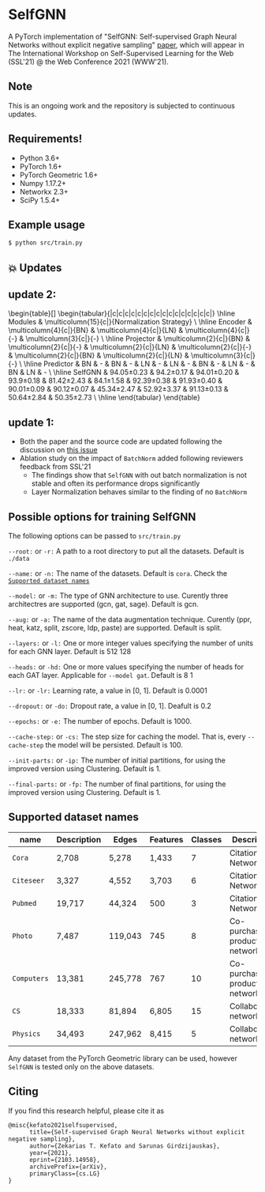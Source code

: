 # SelfGNN

A PyTorch implementation of "SelfGNN: Self-supervised Graph Neural Networks without explicit negative sampling" [paper](https://arxiv.org/abs/2103.14958), which will appear in The International Workshop on Self-Supervised Learning for the Web (SSL'21) @ the Web Conference 2021 (WWW'21).

## Note
This is an ongoing work and the repository is subjected to continuous updates.



## Requirements!

-   Python 3.6+
-   PyTorch 1.6+
-   PyTorch Geometric 1.6+
-   Numpy 1.17.2+
-   Networkx 2.3+
-   SciPy 1.5.4+

## Example usage

```sh
$ python src/train.py
```

## :collision: Updates 

## update 2:

\begin{table}[]
\begin{tabular}{|c|c|c|c|c|c|c|c|c|c|c|c|c|c|c|c|}
\hline
Modules & \multicolumn{15}{c|}{Normalization Strategy} \\ \hline
Encoder & \multicolumn{4}{c|}{BN} & \multicolumn{4}{c|}{LN} & \multicolumn{4}{c|}{-} & \multicolumn{3}{c|}{-} \\ \hline
Projector & \multicolumn{2}{c|}{BN} & \multicolumn{2}{c|}{-} & \multicolumn{2}{c|}{LN} & \multicolumn{2}{c|}{-} & \multicolumn{2}{c|}{BN} & \multicolumn{2}{c|}{LN} & \multicolumn{3}{c|}{-} \\ \hline
Predictor & BN & - & BN & - & LN & - & LN & - & BN & - & LN & - & BN & LN & - \\ \hline
SelfGNN & 94.05±0.23 & 94.2±0.17 & 94.01±0.20 & 93.9±0.18 & 81.42±2.43 & 84.1±1.58 & 92.39±0.38 & 91.93±0.40 & 90.01±0.09 & 90.12±0.07 & 45.34±2.47 & 52.92±3.37 & 91.13±0.13 & 50.64±2.84 & 50.35±2.73 \\ \hline
\end{tabular}
\end{table}


## update 1:

- Both the paper and the source code are updated following the discussion on [this issue](https://github.com/zekarias-tilahun/SelfGNN/issues/1)
- Ablation study on the impact of ```BatchNorm``` added following reviewers feedback from SSL'21
   - The findings show that ```SelfGNN``` with out batch normalization is not stable and often its performance drops significantly
   - Layer Normalization behaves similar to the finding of no ```BatchNorm```

   
## Possible options for training SelfGNN


The following options can be passed to `src/train.py`

`--root:` or `-r:`
A path to a root directory to put all the datasets. Default is `./data`

`--name:` or `-n:`
The name of the datasets. Default is `cora`. Check the [`Supported dataset names`](#Supported-dataset-names)

`--model:` or `-m:`
The type of GNN architecture to use. Curently three architectres are supported (gcn, gat, sage).
Default is gcn.

`--aug:` or `-a:`
The name of the data augmentation technique. Curently (ppr, heat, katz, split, zscore, ldp, paste) are supported.
Default is split.

`--layers:` or `-l:`
One or more integer values specifying the number of units for each GNN layer.
Default is 512 128

`--heads:` or `-hd:`
One or more values specifying the number of heads for each GAT layer.
Applicable for `--model gat`. Default is 8 1

`--lr:` or `-lr:`
Learning rate, a value in [0, 1]. Default is 0.0001

`--dropout:` or `-do:`
Dropout rate, a value in [0, 1]. Deafult is 0.2

`--epochs:` or `-e:`
The number of epochs. Default is 1000.

`--cache-step:` or `-cs:`
The step size for caching the model. That is, every `--cache-step` the model will be persisted. Default is 100.

`--init-parts:` or `-ip:`
The number of initial partitions, for using the improved version using Clustering.
Default is 1.

`--final-parts:` or `-fp:`
The number of final partitions, for using the improved version using Clustering.
Default is 1.

## Supported dataset names

| name        | Description | Edges   | Features | Classes | Description                   |
| ----------- | ----------- | ------- | -------- | ------- | ----------------------------- |
| `Cora`      | 2,708       | 5,278   | 1,433    | 7       | Citation Network              |
| `Citeseer`  | 3,327       | 4,552   | 3,703    | 6       | Citation Network              |
| `Pubmed`    | 19,717      | 44,324  | 500      | 3       | Citation Network              |
| `Photo`     | 7,487       | 119,043 | 745      | 8       | Co-purchased products network |
| `Computers` | 13,381      | 245,778 | 767      | 10      | Co-purchased products network |
| `CS`        | 18,333      | 81,894  | 6,805    | 15      | Collaboration network         |
| `Physics`   | 34,493      | 247,962 | 8,415    | 5       | Collaboration network         |


Any dataset from the PyTorch Geometric library can be used, however `SelfGNN` is tested only on
the above datasets.


Citing
------

If you find this research helpful, please cite it as

```
@misc{kefato2021selfsupervised,
      title={Self-supervised Graph Neural Networks without explicit negative sampling}, 
      author={Zekarias T. Kefato and Sarunas Girdzijauskas},
      year={2021},
      eprint={2103.14958},
      archivePrefix={arXiv},
      primaryClass={cs.LG}
}
```